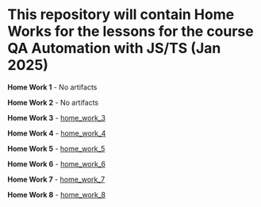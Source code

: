 # This repository will contain Home Works for the lessons for the course QA Automation with JS/TS (Jan 2025)

**Home Work 1** - No artifacts

**Home Work 2** - No artifacts

**Home Work 3** - [home_work_3](home_works/home_work_3)

**Home Work 4** - [home_work_4](home_works/home_work_4)

**Home Work 5** - [home_work_5](home_works/home_work_5)

**Home Work 6** - [home_work_6](home_works/home_work_6)

**Home Work 7** - [home_work_7](home_works/home_work_7)

**Home Work 8** - [home_work_8](home_works/home_work_8)